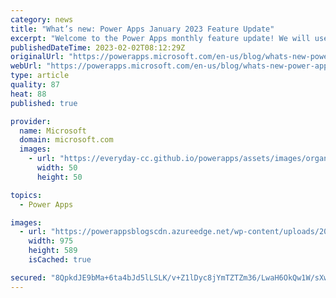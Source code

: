 ```yaml
---
category: news
title: "What’s new: Power Apps January 2023 Feature Update"
excerpt: "Welcome to the Power Apps monthly feature update! We will use this blog to share a summary of product, community, and learning updates from throughout the month so you can access it in one easy place. A variety of new and highly anticipated features are now available which we are very excited to share."
publishedDateTime: 2023-02-02T08:12:29Z
originalUrl: "https://powerapps.microsoft.com/en-us/blog/whats-new-power-apps-january-2023-feature-update/"
webUrl: "https://powerapps.microsoft.com/en-us/blog/whats-new-power-apps-january-2023-feature-update/"
type: article
quality: 87
heat: 88
published: true

provider:
  name: Microsoft
  domain: microsoft.com
  images:
    - url: "https://everyday-cc.github.io/powerapps/assets/images/organizations/microsoft.com-50x50.jpg"
      width: 50
      height: 50

topics:
  - Power Apps

images:
  - url: "https://powerappsblogscdn.azureedge.net/wp-content/uploads/2023/02/image-1.png"
    width: 975
    height: 589
    isCached: true

secured: "8QpkdJE9bMa+6ta4bJd5lLSLK/v+Z1lDyc8jYmTZTZm36/LwaH6OkQw1W/sXwVzJocEkkShbYTEQuDqd/f+fYoukXERdjy2D2goXhzw4ia7mIkaf2MeFBOc5knWMdsC55BFy8+b9DNOz8f3dg0pJrB49AVv8qwdgH4FyctshJRk2k+LWSRXrn6zwqLuM7tCLhcFdFO+2MZ4xr4oBPG2V8plA14TaP7IsxScgMb0BsjqVrP+ZfvngzD5stRN+bEzDCJa/IPY6RhgxY1yJdS4cmRFHrXw+bueM3F/6FKSDtqvO5d1eSbojfa1GWfIG7my0XHSvReHbtLtWR6K8rFZwglqmB0uzz1IR0YrLEeRrCyg=;w5cWEagO4p7wiejgL3VEng=="
---
```


